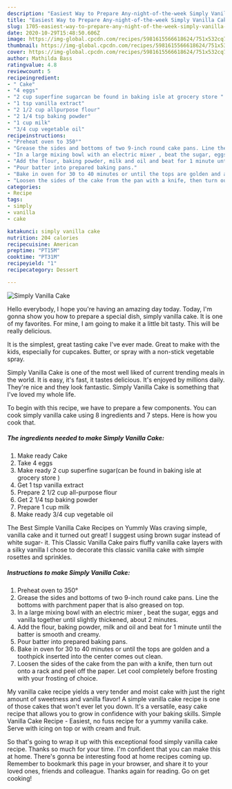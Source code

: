 ```yaml
---
description: "Easiest Way to Prepare Any-night-of-the-week Simply Vanilla Cake"
title: "Easiest Way to Prepare Any-night-of-the-week Simply Vanilla Cake"
slug: 1705-easiest-way-to-prepare-any-night-of-the-week-simply-vanilla-cake
date: 2020-10-29T15:48:50.606Z
image: https://img-global.cpcdn.com/recipes/5981615566618624/751x532cq70/simply-vanilla-cake-recipe-main-photo.jpg
thumbnail: https://img-global.cpcdn.com/recipes/5981615566618624/751x532cq70/simply-vanilla-cake-recipe-main-photo.jpg
cover: https://img-global.cpcdn.com/recipes/5981615566618624/751x532cq70/simply-vanilla-cake-recipe-main-photo.jpg
author: Mathilda Bass
ratingvalue: 4.8
reviewcount: 5
recipeingredient:
- " Cake"
- "4 eggs"
- "2 cup superfine sugarcan be found in baking isle at grocery store "
- "1 tsp vanilla extract"
- "2 1/2 cup allpurpose flour"
- "2 1/4 tsp baking powder"
- "1 cup milk"
- "3/4 cup vegetable oil"
recipeinstructions:
- "Preheat oven to 350°"
- "Grease the sides and bottoms of two 9-inch round cake pans. Line the bottoms with parchment paper that is also greased on top."
- "In a large mixing bowl with an electric mixer , beat the sugar, eggs and vanilla together until slightly thickened, about 2 minutes."
- "Add the flour, baking powder, milk and oil and beat for 1 minute until the batter is smooth and creamy."
- "Pour batter into prepared baking pans."
- "Bake in oven for 30 to 40 minutes or until the tops are golden and a toothpick inserted into the center comes out clean."
- "Loosen the sides of the cake from the pan with a knife, then turn out onto a rack and peel off the paper. Let cool completely before frosting with your frosting of choice."
categories:
- Recipe
tags:
- simply
- vanilla
- cake

katakunci: simply vanilla cake 
nutrition: 204 calories
recipecuisine: American
preptime: "PT15M"
cooktime: "PT31M"
recipeyield: "1"
recipecategory: Dessert

---
```



![Simply Vanilla Cake](https://img-global.cpcdn.com/recipes/5981615566618624/751x532cq70/simply-vanilla-cake-recipe-main-photo.jpg)

Hello everybody, I hope you're having an amazing day today. Today, I'm gonna show you how to prepare a special dish, simply vanilla cake. It is one of my favorites. For mine, I am going to make it a little bit tasty. This will be really delicious.

It is the simplest, great tasting cake I&#39;ve ever made. Great to make with the kids, especially for cupcakes. Butter, or spray with a non-stick vegetable spray.

Simply Vanilla Cake is one of the most well liked of current trending meals in the world. It is easy, it's fast, it tastes delicious. It's enjoyed by millions daily. They're nice and they look fantastic. Simply Vanilla Cake is something that I've loved my whole life.


To begin with this recipe, we have to prepare a few components. You can cook simply vanilla cake using 8 ingredients and 7 steps. Here is how you cook that.

<!--inarticleads1-->

##### The ingredients needed to make Simply Vanilla Cake:

1. Make ready  Cake
1. Take 4 eggs
1. Make ready 2 cup superfine sugar(can be found in baking isle at grocery store )
1. Get 1 tsp vanilla extract
1. Prepare 2 1/2 cup all-purpose flour
1. Get 2 1/4 tsp baking powder
1. Prepare 1 cup milk
1. Make ready 3/4 cup vegetable oil


The Best Simple Vanilla Cake Recipes on Yummly Was craving simple, vanilla cake and it turned out great! I suggest using brown sugar instead of white sugar- it. This Classic Vanilla Cake pairs fluffy vanilla cake layers with a silky vanilla I chose to decorate this classic vanilla cake with simple rosettes and sprinkles. 

<!--inarticleads2-->

##### Instructions to make Simply Vanilla Cake:

1. Preheat oven to 350°
1. Grease the sides and bottoms of two 9-inch round cake pans. Line the bottoms with parchment paper that is also greased on top.
1. In a large mixing bowl with an electric mixer , beat the sugar, eggs and vanilla together until slightly thickened, about 2 minutes.
1. Add the flour, baking powder, milk and oil and beat for 1 minute until the batter is smooth and creamy.
1. Pour batter into prepared baking pans.
1. Bake in oven for 30 to 40 minutes or until the tops are golden and a toothpick inserted into the center comes out clean.
1. Loosen the sides of the cake from the pan with a knife, then turn out onto a rack and peel off the paper. Let cool completely before frosting with your frosting of choice.


My vanilla cake recipe yields a very tender and moist cake with just the right amount of sweetness and vanilla flavor! A simple vanilla cake recipe is one of those cakes that won&#39;t ever let you down. It&#39;s a versatile, easy cake recipe that allows you to grow in confidence with your baking skills. Simple Vanilla Cake Recipe - Easiest, no fuss recipe for a yummy vanilla cake. Serve with icing on top or with cream and fruit. 

So that's going to wrap it up with this exceptional food simply vanilla cake recipe. Thanks so much for your time. I'm confident that you can make this at home. There's gonna be interesting food at home recipes coming up. Remember to bookmark this page in your browser, and share it to your loved ones, friends and colleague. Thanks again for reading. Go on get cooking!
